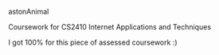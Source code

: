astonAnimal

Coursework for CS2410 Internet Applications and Techniques

I got 100% for this piece of assessed coursework :)
